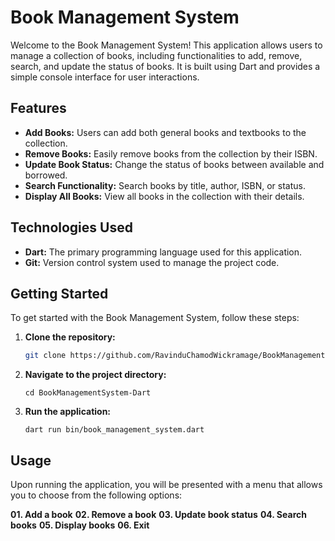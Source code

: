 # Book Management System

Welcome to the Book Management System! This application allows users to manage a collection of books, including functionalities to add, remove, search, and update the status of books. It is built using Dart and provides a simple console interface for user interactions.

## Features

- **Add Books:** Users can add both general books and textbooks to the collection.
- **Remove Books:** Easily remove books from the collection by their ISBN.
- **Update Book Status:** Change the status of books between available and borrowed.
- **Search Functionality:** Search books by title, author, ISBN, or status.
- **Display All Books:** View all books in the collection with their details.

## Technologies Used

- **Dart:** The primary programming language used for this application.
- **Git:** Version control system used to manage the project code.

## Getting Started

To get started with the Book Management System, follow these steps:

1. **Clone the repository:**

   ```bash
   git clone https://github.com/RavinduChamodWickramage/BookManagementSystem-Dart.git```

2. **Navigate to the project directory:**

   ```cd BookManagementSystem-Dart```

3. **Run the application:**

   ```dart run bin/book_management_system.dart```

## Usage
Upon running the application, you will be presented with a menu that allows you to choose from the following options:

**01. Add a book**
**02. Remove a book**
**03. Update book status**
**04. Search books**
**05. Display books**
**06. Exit**
